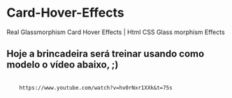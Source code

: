 # Card-Hover-Effects
Real Glassmorphism Card Hover Effects | Html CSS Glass morphism Effects

<h2>Hoje a brincadeira será treinar usando como modelo o vídeo abaixo, ;)</h2>
<pre>
  <code>
    https://www.youtube.com/watch?v=hv0rNxr1XXk&t=75s
  </code>
</pre>
